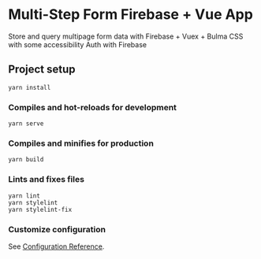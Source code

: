 # Multi-Step Form Firebase + Vue App

Store and query multipage form data with Firebase + Vuex + Bulma CSS with some accessibility
Auth with Firebase

## Project setup
```
yarn install
```

### Compiles and hot-reloads for development
```
yarn serve
```

### Compiles and minifies for production
```
yarn build
```

### Lints and fixes files
```
yarn lint
yarn stylelint
yarn stylelint-fix
```

### Customize configuration
See [Configuration Reference](https://cli.vuejs.org/config/).
